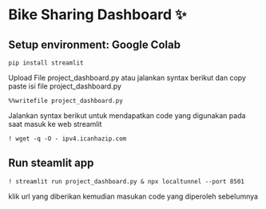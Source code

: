 # Bike Sharing Dashboard ✨

## Setup environment: Google Colab
```
pip install streamlit
```
Upload File project_dashboard.py atau jalankan syntax berikut dan copy paste isi file project_dashboard.py
```
%%writefile project_dashboard.py
```
Jalankan syntax berikut untuk mendapatkan code yang digunakan pada saat masuk ke web streamlit
```
! wget -q -O - ipv4.icanhazip.com
```

## Run steamlit app
```
! streamlit run project_dashboard.py & npx localtunnel --port 8501
```
klik url yang diberikan kemudian masukan code yang diperoleh sebelumnya

